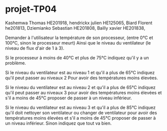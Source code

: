 # projet-TP04
Kashemwa Thomas HE201918, 
hendrickx julien HE125065,
Biard Florent he201813,
Dziemianko Sebastian HE201808,
Bailly xavier HE201838,

Demander à l'utilisateur la température de son processeur, (entre 0°C et 100°C, sinon le processeur meurt) 
Ainsi que le niveau du ventilateur (le niveau de flux d'air de 1 à 3). 
 
Si le processeur à moins de 40°C et plus de 75°C indiquez qu'il y a un problème. 
 
Si le niveau du ventilateur est au niveau 1 et qu'il a plus de 65°C indiquez qu'il peut passer au niveaux 2 Pour avoir des températures moins élevées. 
 
Si le niveau du ventilateur est au niveau 2 et qu'il a plus de 65°C indiquez qu'il peut passer au niveaux 3 pour avoir des températures moins élevées et s'il a moins de 45°C proposer de passer à un niveau inférieur. 
 
Si le niveau du ventilateur est au niveau 3 et qu'il a plus de 85°C indiquez qu'il doit nettoyer son ventilateur ou changer de ventilateur pour avoir des températures moins élevées et s'il a moins de 45°C proposer de passer à un niveau inférieur. 
Sinon indiquez que tout va bien. 
